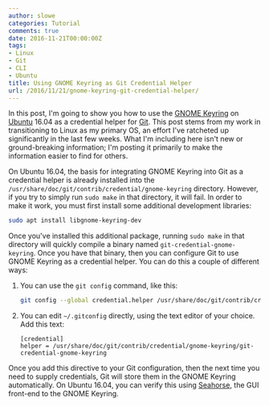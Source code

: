 ```yaml
---
author: slowe
categories: Tutorial
comments: true
date: 2016-11-21T00:00:00Z
tags:
- Linux
- Git
- CLI
- Ubuntu
title: Using GNOME Keyring as Git Credential Helper
url: /2016/11/21/gnome-keyring-git-credential-helper/
---
```


In this post, I'm going to show you how to use the [GNOME Keyring][link-2] on [Ubuntu][link-4] 16.04 as a credential helper for [Git][link-1]. This post stems from my work in transitioning to Linux as my primary OS, an effort I've ratcheted up significantly in the last few weeks. What I'm including here isn't new or ground-breaking information; I'm posting it primarily to make the information easier to find for others.

On Ubuntu 16.04, the basis for integrating GNOME Keyring into Git as a credential helper is already installed into the `/usr/share/doc/git/contrib/credential/gnome-keyring` directory. However, if you try to simply run `sudo make` in that directory, it will fail. In order to make it work, you must first install some additional development libraries:

```sh
sudo apt install libgnome-keyring-dev
```

Once you've installed this additional package, running `sudo make` in that directory will quickly compile a binary named `git-credential-gnome-keyring`. Once you have that binary, then you can configure Git to use GNOME Keyring as a credential helper. You can do this a couple of different ways:

1. You can use the `git config` command, like this:

    ```sh
    git config --global credential.helper /usr/share/doc/git/contrib/credential/gnome-keyring/git-credential-gnome-keyring
    ```

2. You can edit `~/.gitconfig` directly, using the text editor of your choice. Add this text:

    ```text
    [credential]
    helper = /usr/share/doc/git/contrib/credential/gnome-keyring/git-credential-gnome-keyring
    ```

Once you add this directive to your Git configuration, then the next time you need to supply credentials, Git will store them in the GNOME Keyring automatically. On Ubuntu 16.04, you can verify this using [Seahorse][link-3], the GUI front-end to the GNOME Keyring.

[link-1]: https://git-scm.com/
[link-2]: https://wiki.gnome.org/action/show/Projects/GnomeKeyring
[link-3]: https://wiki.gnome.org/Apps/Seahorse
[link-4]: https://www.ubuntu.com/
